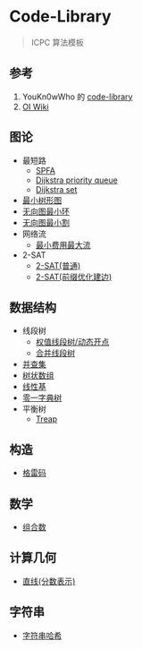 # Code-Library

> ICPC 算法模板

## 参考

1. YouKn0wWho 的 [code-library](https://github.com/ShahjalalShohag/code-library)
2. [OI Wiki](https://oi-wiki.org)

## 图论

- 最短路
    - [SPFA](最短路(SPFA)/main.cpp)
    - [Dijkstra priority queue](最短路(priority_queue)/main.cpp)
    - [Dijkstra set](最短路(set)/main.cpp)
- [最小树形图](最小树形图(Tarjan))
- [无向图最小环](无向图最小环/main.cpp)
- [无向图最小割](无向图最小割/main.cpp)
- 网络流
    - [最小费用最大流](最小费用最大流(zkw)/main.cpp)
- 2-SAT
    - [2-SAT(普通)](2-SAT(搜索)/main.cpp)
    - [2-SAT(前缀优化建边)](2-SAT(搜索-前缀优化建边)/main.cpp)

## 数据结构

- 线段树
    - [权值线段树/动态开点](权值线段树(动态开点)/main.cpp)
    - [合并线段树](合并线段树(CF600E)/main.cpp)
- [并查集](并查集/main.cpp)
- [树状数组](树状数组/main.cpp)
- [线性基](线性基/main.cpp)
- [零一字典树](零一字典树/main.cpp)
- 平衡树
    - [Treap](Treap/main.cpp)
## 构造

- [格雷码](格雷码/main.cpp)

## 数学

- [组合数](组合数/main.cpp)

## 计算几何

- [直线(分数表示)](直线(分数表示)/main.cpp)

## 字符串 

- [字符串哈希](字符串哈希/main.cpp)
